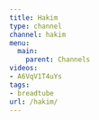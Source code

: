 ```yaml
---
title: Hakim
type: channel
channel: hakim
menu:
  main:
    parent: Channels
videos:
- A6VqV1T4uYs
tags:
- breadtube
url: /hakim/
---
```

